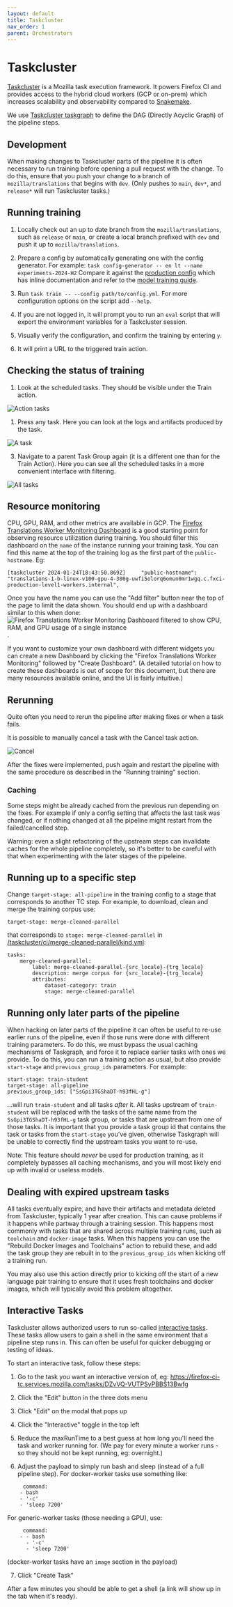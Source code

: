 ```yaml
---
layout: default
title: Taskcluster
nav_order: 1
parent: Orchestrators
---
```


# Taskcluster

[Taskcluster](https://taskcluster.net/) is a Mozilla task execution framework. It powers Firefox CI and
provides access to the hybrid cloud workers (GCP or on-prem)
which increases scalability and observability compared to [Snakemake](snakemake.md).

We use [Taskcluster taskgraph](https://taskcluster-taskgraph.readthedocs.io/en/latest/) to define the DAG
(Directly Acyclic Graph) of the pipeline steps.

## Development

When making changes to Taskcluster parts of the pipeline it is often necessary to run training before opening a pull request with the change. To do this, ensure that you push your change to a branch of `mozilla/translations` that begins with `dev`. (Only pushes to `main`, `dev*`, and `release*` will run Taskcluster tasks.)

## Running training

1. Locally check out an up to date branch from the `mozilla/translations`, such as `release` or `main`, or create a local branch prefixed with `dev` and push it up to `mozilla/translations`.

1. Prepare a config by automatically generating one with the config generator.
   For example: `task config-generator -- en lt --name experiments-2024-H2`
   Compare it against the [production config](https://github.com/mozilla/translations/tree/main/configs/tc.prod.yml) which has inline documentation and refer to the [model training guide](README.md).

1. Run `task train -- --config path/to/config.yml`. For more configuration options on the script add `--help`.

1. If you are not logged in, it will prompt you to run an `eval` script that will export the environment variables for a Taskcluster session.

1. Visually verify the configuration, and confirm the training by entering `y`.

1. It will print a URL to the triggered train action.

## Checking the status of training

1. Look at the scheduled tasks. They should be visible under the Train action.

![Action tasks](../assets/tc-train-action-tasks.png)

1. Press any task. Here you can look at the logs and artifacts produced by the task.

![A task](../assets/tc-task.png)

3. Navigate to a parent Task Group again (it is a different one than for the Train Action).
   Here you can see all the scheduled tasks in a more convenient interface with filtering.

![All tasks](../assets/tc-all-tasks.png)

## Resource monitoring

CPU, GPU, RAM, and other metrics are available in GCP. The [Firefox Translations Worker Monitoring Dashboard](https://console.cloud.google.com/monitoring/dashboards/builder/a6c8749a-75e2-490a-a7ea-628960c70ea8;startTime=2024-01-25T14:43:04Z;endTime=2024-01-25T20:43:04Z?project=fxci-production-level1-workers) is a good starting point for observing resource utilization during training. You should filter this dashboard on the `name` of the instance running your training task. You can find this name at the top of the training log as the first part of the `public-hostname`. Eg:
```
[taskcluster 2024-01-24T18:43:50.869Z]     "public-hostname": "translations-1-b-linux-v100-gpu-4-300g-uwfi5olorq6omun0mr1wgq.c.fxci-production-level1-workers.internal",
```

Once you have the name you can use the "Add filter" button near the top of the page to limit the data shown. You should end up with a dashboard similar to this when done:
![Firefox Translations Worker Monitoring Dashboard filtered to show CPU, RAM, and GPU usage of a single instance](../assets/gcp-monitoring.png).

If you want to customize your own dashboard with different widgets you can create a new Dashboard by clicking the "Firefox Translations Worker Monitoring" followed by "Create Dashboard". (A detailed tutorial on how to create these dashboards is out of scope for this document, but there are many resources available online, and the UI is fairly intuitive.)

## Rerunning

Quite often you need to rerun the pipeline after making fixes or when a task fails.

It is possible to manually cancel a task with the Cancel task action.

![Cancel](../assets/tc-cancel.png)

After the fixes were implemented, push again and restart the pipeline with the same procedure
as described in the "Running training" section.

### Caching

Some steps might be already cached from the previous run depending on the fixes.
For example if only a config setting that affects the last task was changed,
or if nothing changed at all the pipeline might restart from the failed/cancelled step.

Warning: even a slight refactoring of the upstream steps can invalidate caches for the whole pipeline completely,
so it's better to be careful with that when experimenting with the later stages of the pipeleine.


## Running up to a specific step

Change `target-stage: all-pipeline` in the training config to a stage that corresponds to another TC step.
For example, to download, clean and merge the training corpus use:
```
target-stage: merge-cleaned-parallel
```
that corresponds to `stage: merge-cleaned-parallel` in [/taskcluster/ci/merge-cleaned-parallel/kind.yml](https://github.com/mozilla/translations/taskcluster/ci/merge-cleaned-parallel/kind.yml):
```
tasks:
    merge-cleaned-parallel:
        label: merge-cleaned-parallel-{src_locale}-{trg_locale}
        description: merge corpus for {src_locale}-{trg_locale}
        attributes:
            dataset-category: train
            stage: merge-cleaned-parallel
```

## Running only later parts of the pipeline

When hacking on later parts of the pipeline it can often be useful to re-use earlier runs of the pipeline, even if those runs were done with different training parameters. To do this, we must bypass the usual caching mechanisms of Taskgraph, and force it to replace earlier tasks with ones we provide. To do this, you can run a training action as usual, but also provide `start-stage` and `previous_group_ids` parameters. For example:

```
start-stage: train-student
target-stage: all-pipeline
previous_group_ids: ["SsGpi3TGShaDT-h93fHL-g"]
```

...will run `train-student` and all tasks _after_ it. All tasks upstream of `train-student` will be replaced with the tasks of the same name from the `SsGpi3TGShaDT-h93fHL-g` task group, or tasks that are upstream from one of those tasks. It is important that you provide a task group id that contains the task or tasks from the `start-stage` you've given, otherwise Taskgraph will be unable to correctly find the upstream tasks you want to re-use.

Note: This feature should _never_ be used for production training, as it completely bypasses all caching mechanisms, and you will most likely end up with invalid or useless models.

## Dealing with expired upstream tasks

All tasks eventually expire, and have their artifacts and metadata deleted from Taskcluster, typically 1 year after creation. This can cause problems if it happens while partway through a training session. This happens most commonly with tasks that are shared across multiple training runs, such as `toolchain` and `docker-image` tasks. When this happens you can use the "Rebuild Docker Images and Toolchains" action to rebuild these, and add the task group they are rebuilt in to the `previous_group_ids` when kicking off a training run.

You may also use this action directly prior to kicking off the start of a new language pair training to ensure that it uses fresh toolchains and docker images, which will typically avoid this problem altogether.

## Interactive Tasks

Taskcluster allows authorized users to run so-called [interactive tasks](https://docs.taskcluster.net/docs/reference/workers/docker-worker/features#feature-interactive). These tasks allow users to gain a shell in the same environment that a pipeline step runs in. This can often be useful for quicker debugging or testing of ideas.

To start an interactive task, follow these steps:

1. Go to the task you want an interactive version of, eg: https://firefox-ci-tc.services.mozilla.com/tasks/DZvVQ-VUTPSyPBBS13Bwfg

2. Click the "Edit" button in the three dots menu

3. Click "Edit" on the modal that pops up

4. Click the "Interactive" toggle in the top left

5. Reduce the maxRunTime to a best guess at how long you'll need the task and worker running for. (We pay for every minute a worker runs - so they should not be kept running, eg: overnight.)

6. Adjust the payload to simply run bash and sleep (instead of a full pipeline step). For docker-worker tasks use something like:
```
     command:
    - bash
    - '-c'
    - 'sleep 7200'
```

For generic-worker tasks (those needing a GPU), use:
```
     command:
    - - bash
      - '-c'
      - 'sleep 7200'
```

(docker-worker tasks have an `image` section in the payload)

7. Click "Create Task"

After a few minutes you should be able to get a shell (a link will show up in the tab when it's ready).
